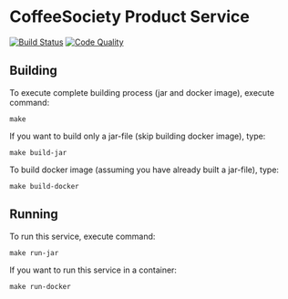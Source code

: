 # CoffeeSociety Product Service
[![Build Status](https://travis-ci.org/asc-lab/coffee-society-product.svg?branch=master)](https://travis-ci.org/asc-lab/coffee-society-product)
[![Code Quality](https://sonarcloud.io/api/project_badges/measure?project=pl.altkom.coffee.product%3Aproduct-parent&metric=alert_status)](https://sonarcloud.io/dashboard?id=pl.altkom.coffee.product%3Aproduct-parent)

## Building

To execute complete building process (jar and docker image), execute command:

```
make
```

If you want to build only a jar-file (skip building docker image), type:

```
make build-jar
```

To build docker image (assuming you have already built a jar-file), type:

```
make build-docker
```

## Running

To run this service, execute command:

```
make run-jar
```

If you want to run this service in a container:

```
make run-docker
```

